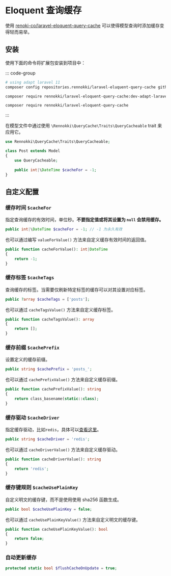 # Eloquent 查询缓存

使用 [renoki-co/laravel-eloquent-query-cache](https://github.com/renoki-co/laravel-eloquent-query-cache) 可以使得模型查询时添加缓存变得轻而易举。

## 安装

使用下面的命令将扩展包安装到项目中：

::: code-group
```bash [Laravel 11]
# using adapt laravel 11
composer config repositories.rennokki/laravel-eluquent-query-cache github https://github.com/curder/laravel-eloquent-query-cache.git

composer require rennokki/laravel-eloquent-query-cache:dev-adapt-laravel-11
```

```bash [Laravel 9 & 10]
composer require rennokki/laravel-eloquent-query-cache
```
:::

在模型文件中通过使用 `\Rennokki\QueryCache\Traits\QueryCacheable` trait 来应用它。

```php
use Rennokki\QueryCache\Traits\QueryCacheable;

class Post extends Model
{
    use QueryCacheable;
    
    public int|\DateTime $cacheFor = -1;
}
```


## 自定义配置


### 缓存时间 `$cacheFor`

指定查询缓存的有效时间，单位秒。**不要指定值或将其设置为 `null` 会禁用缓存。**

```php
public int|\DateTime $cacheFor = -1; // -1 为永久有效
```

也可以通过编写 `valueForValue()` 方法来自定义缓存有效时间的返回值。

```php
public function cacheForValue(): int|DateTime
{
    return -1;
}
```


### 缓存标签 `$cacheTags`

查询缓存的标签。当需要仅刷新特定标签的缓存可以对其设置对应标签。

```php
public ?array $cacheTags = ['posts'];
```

也可以通过 `cacheTagsValue()` 方法来自定义缓存标签。

```php
public function cacheTagsValue(): array
{
    return [];
}
```

### 缓存前缀 `$cachePrefix`

设置定义的缓存前缀。

```php
public string $cachePrefix = 'posts_';
```

也可以通过 `cachePrefixValue()` 方法来自定义缓存前缀。

```php
public function cachePrefixValue(): string
{
    return class_basename(static::class);
}
```

### 缓存驱动 `$cacheDriver`

指定缓存驱动，比如`redis`，具体可以[查看这里](https://laravel.com/docs/master/cache#driver-prerequisites)。

```php
public string $cacheDriver = 'redis';
```

也可以通过 `cacheDriverValue()` 方法来自定义缓存驱动。

```php
public function cacheDriverValue(): string
{
    return 'redis';
}
```

### 缓存键规则 `$cacheUsePlainKey`

自定义明文的缓存键，而不是使用使用 sha256 函数生成。

```php
public bool $cacheUsePlainKey = false;
```

也可以通过 `cacheUsePlainKeyValue()` 方法来自定义明文的缓存键。

```php
public function cacheUsePlainKeyValue(): bool
{
    return false;
}
```


### 自动更新缓存

```php
protected static bool $flushCacheOnUpdate = true;
```